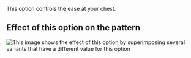 This option controls the ease at your chest.

## Effect of this option on the pattern

![This image shows the effect of this option by superimposing several variants that have a different value for this option](yuri\_chestease\_sample.svg "Effect of this option on the pattern")
